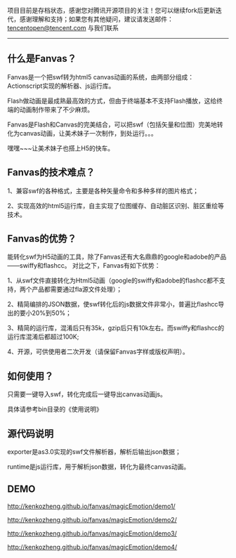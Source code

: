 项目目前是存档状态，感谢您对腾讯开源项目的关注！您可以继续fork后更新迭代，感谢理解和支持；如果您有其他疑问，建议请发送邮件：tencentopen@tencent.com 与我们联系

-----


什么是Fanvas？
------------------------------------------

Fanvas是一个把swf转为html5 canvas动画的系统，由两部分组成：Actionscript实现的解析器、js运行库。

Flash做动画是最成熟最高效的方式，但由于终端基本不支持Flash播放，这给终端的动画制作带来了不少麻烦。

Fanvas是Flash和Canvas的完美结合，可以把swf（包括矢量和位图）完美地转化为canvas动画，让美术妹子一次制作，到处运行。。。

嘿嘿~~~让美术妹子也搭上H5的快车。



Fanvas的技术难点？
------------------------------------------
1、兼容swf的各种格式，主要是各种矢量命令和多种多样的图片格式；

2、实现高效的html5运行库，自主实现了位图缓存、自动脏区识别、脏区重绘等技术。


Fanvas的优势？
------------------------------------------
能转化swf为H5动画的工具，除了Fanvas还有大名鼎鼎的google和adobe的产品——swiffy和flashcc。
对比之下，Fanvas有如下优势：

1、从swf文件直接转化为Html5动画（google的swiffy和adobe的flashcc都不支持，两个产品都需要通过fla源文件处理）；

2、精简编排的JSON数据，使swf转化后的js数据文件非常小，普遍比flashcc导出的要小20%到50%；

3、精简的运行库，混淆后只有35k，gzip后只有10k左右。而swiffy和flashcc的运行库混淆后都超过100K;

4、开源，可供使用者二次开发（请保留Fanvas字样或版权声明）。



如何使用？
------------------------------------------
只需要一键导入swf，转化完成后一键导出canvas动画js。

具体请参考bin目录的《使用说明》


源代码说明
------------------------------------------
exporter是as3.0实现的swf文件解析器，解析后输出json数据；

runtime是js运行库，用于解析json数据，转化为最终canvas动画。


DEMO
------------------------------------------
http://kenkozheng.github.io/fanvas/magicEmotion/demo1/

http://kenkozheng.github.io/fanvas/magicEmotion/demo2/

http://kenkozheng.github.io/fanvas/magicEmotion/demo3/

http://kenkozheng.github.io/fanvas/magicEmotion/demo4/
